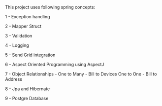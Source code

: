 This project uses following spring concepts:

1 - Exception handling 

2 - Mapper Struct 

3 - Validation

4 - Logging 

5 - Send Grid integration

6 - Aspect Oriented Programming using AspectJ 

7 - Object Relationships - One to Many - Bill to Devices 
                           One to One - Bill to Address

8 - Jpa and Hibernate 

9 - Postgre Database

                           

                            




